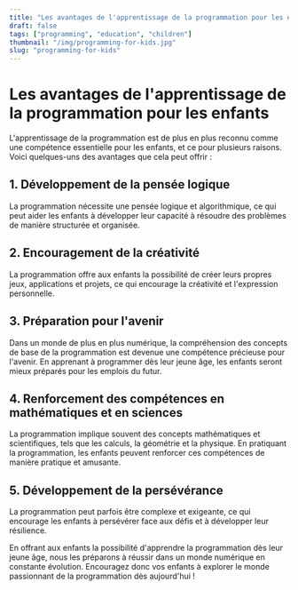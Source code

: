 ```yaml
---
title: "Les avantages de l'apprentissage de la programmation pour les enfants"
draft: false
tags: ["programming", "education", "children"]
thumbnail: "/img/programming-for-kids.jpg"
slug: "programming-for-kids"
---
```


# Les avantages de l'apprentissage de la programmation pour les enfants

L'apprentissage de la programmation est de plus en plus reconnu comme une compétence essentielle pour les enfants, et ce pour plusieurs raisons. Voici quelques-uns des avantages que cela peut offrir :

## 1. Développement de la pensée logique

La programmation nécessite une pensée logique et algorithmique, ce qui peut aider les enfants à développer leur capacité à résoudre des problèmes de manière structurée et organisée.

## 2. Encouragement de la créativité

La programmation offre aux enfants la possibilité de créer leurs propres jeux, applications et projets, ce qui encourage la créativité et l'expression personnelle.

## 3. Préparation pour l'avenir

Dans un monde de plus en plus numérique, la compréhension des concepts de base de la programmation est devenue une compétence précieuse pour l'avenir. En apprenant à programmer dès leur jeune âge, les enfants seront mieux préparés pour les emplois du futur.

## 4. Renforcement des compétences en mathématiques et en sciences

La programmation implique souvent des concepts mathématiques et scientifiques, tels que les calculs, la géométrie et la physique. En pratiquant la programmation, les enfants peuvent renforcer ces compétences de manière pratique et amusante.

## 5. Développement de la persévérance

La programmation peut parfois être complexe et exigeante, ce qui encourage les enfants à persévérer face aux défis et à développer leur résilience.

En offrant aux enfants la possibilité d'apprendre la programmation dès leur jeune âge, nous les préparons à réussir dans un monde numérique en constante évolution. Encouragez donc vos enfants à explorer le monde passionnant de la programmation dès aujourd'hui !
